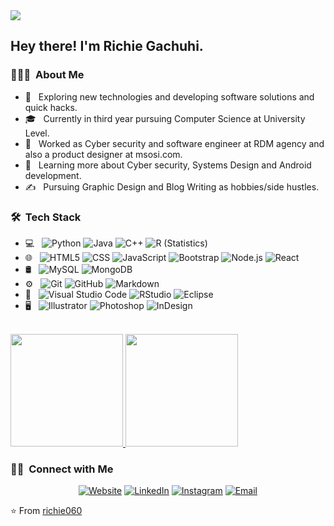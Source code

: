 <img src="https://raw.githubusercontent.com/richie060/richie060/master/assets/Richie%20Gachuhi%20Singh%20Banner.png">
<h2> Hey there! I'm Richie Gachuhi.</h2>

<h3> 👨🏻‍💻 &nbsp;About Me </h3>

- 🤔 &nbsp; Exploring new technologies and developing software solutions and quick hacks.
- 🎓 &nbsp; Currently in third year pursuing  Computer Science  at University Level.
- 💼 &nbsp; Worked as Cyber security and software engineer at RDM agency and also a product designer at msosi.com.
- 🌱 &nbsp; Learning more about Cyber security, Systems Design and Android development.
- ✍️ &nbsp; Pursuing Graphic Design and Blog Writing as hobbies/side hustles.

<h3> 🛠 &nbsp;Tech Stack</h3>

- 💻 &nbsp;
  ![Python](https://img.shields.io/badge/-Python-333333?style=flat&logo=python)
  ![Java](https://img.shields.io/badge/-Java-333333?style=flat&logo=Java&logoColor=007396)
  ![C++](https://img.shields.io/badge/-C++-333333?style=flat&logo=C%2B%2B&logoColor=00599C)
  ![R (Statistics)](https://img.shields.io/badge/-R-333333?style=flat&logo=R&logoColor=276DC3)
- 🌐 &nbsp;
  ![HTML5](https://img.shields.io/badge/-HTML5-333333?style=flat&logo=HTML5)
  ![CSS](https://img.shields.io/badge/-CSS-333333?style=flat&logo=CSS3&logoColor=1572B6)
  ![JavaScript](https://img.shields.io/badge/-JavaScript-333333?style=flat&logo=javascript)
  ![Bootstrap](https://img.shields.io/badge/-Bootstrap-333333?style=flat&logo=bootstrap&logoColor=563D7C)
  ![Node.js](https://img.shields.io/badge/-Node.js-333333?style=flat&logo=node.js)
  ![React](https://img.shields.io/badge/-React-333333?style=flat&logo=react)
- 🛢 &nbsp;
  ![MySQL](https://img.shields.io/badge/-MySQL-333333?style=flat&logo=mysql)
  ![MongoDB](https://img.shields.io/badge/-MongoDB-333333?style=flat&logo=mongodb)
- ⚙️ &nbsp;
  ![Git](https://img.shields.io/badge/-Git-333333?style=flat&logo=git)
  ![GitHub](https://img.shields.io/badge/-GitHub-333333?style=flat&logo=github)
  ![Markdown](https://img.shields.io/badge/-Markdown-333333?style=flat&logo=markdown)
- 🔧 &nbsp;
  ![Visual Studio Code](https://img.shields.io/badge/-Visual%20Studio%20Code-333333?style=flat&logo=visual-studio-code&logoColor=007ACC)
  ![RStudio](https://img.shields.io/badge/-RStudio-333333?style=flat&logo=rstudio)
  ![Eclipse](https://img.shields.io/badge/-Eclipse-333333?style=flat&logo=eclipse-ide&logoColor=2C2255)
- 🖥 &nbsp;
  ![Illustrator](https://img.shields.io/badge/-Illustrator-333333?style=flat&logo=adobe-illustrator)
  ![Photoshop](https://img.shields.io/badge/-Photoshop-333333?style=flat&logo=adobe-photoshop)
  ![InDesign](https://img.shields.io/badge/-InDesign-333333?style=flat&logo=adobe-indesign)

<br/>

<a href="https://github.com/richie060">
  <img height="180em" src="https://github-readme-stats.vercel.app/api?username=richie060&theme=buefy&show_icons=true" />
  <img height="180em" src="https://github-readme-stats.vercel.app/api/top-langs/?username=richie060&theme=buefy&layout=compact" />
</a>

<br/>

<h3> 🤝🏻 &nbsp;Connect with Me </h3>

<p align="center">
<a href="https://richie060.github.io//"><img alt="Website" src="https://img.shields.io/badge/Website-richie060.github.io/-blue?style=flat-square&logo=google-chrome"></a>
<a href="https://www.linkedin.com/in/rïçhìê-gãçhûhì-189811195/"><img alt="LinkedIn" src="https://img.shields.io/badge/LinkedIn-Richie%20Gachuhi%20-blue?style=flat-square&logo=linkedin"></a>
<a href="https://www.instagram.com/richiegachuhi/"><img alt="Instagram" src="https://img.shields.io/badge/Instagram-richiegachuhi__-blue?style=flat-square&logo=instagram"></a>
<a href="https://mail.google.com/mail/u/0/#inbox?compose=new"><img alt="Email" src="https://img.shields.io/badge/Email-richuhi060@gmail.com-blue?style=flat-square&logo=gmail"></a>
</p>

⭐️ From [richie060](https://github.com/richie060)
